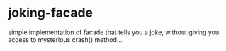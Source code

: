 # joking-facade
simple implementation of facade that tells you a joke, without giving you access to mysterious crash() method...
